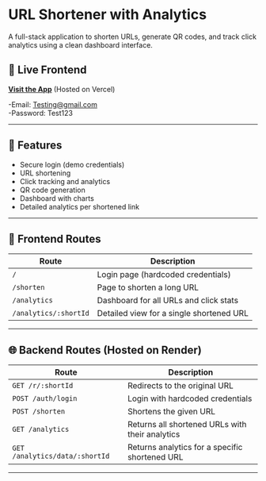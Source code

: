 # URL Shortener with Analytics

A full-stack application to shorten URLs, generate QR codes, and track click analytics using a clean dashboard interface.

## 🔗 Live Frontend

**[Visit the App](https://url-shortener-pink-seven.vercel.app)** (Hosted on Vercel)

-Email: Testing@gmail.com<br>
-Password: Test123

---

## 🚀 Features

- Secure login (demo credentials)
- URL shortening
- Click tracking and analytics
- QR code generation
- Dashboard with charts
- Detailed analytics per shortened link

---

## 📁 Frontend Routes

| Route                     | Description                                             |
|---------------------------|---------------------------------------------------------|
| `/`                       | Login page (hardcoded credentials)                     |
| `/shorten`                | Page to shorten a long URL                             |
| `/analytics`              | Dashboard for all URLs and click stats                 |
| `/analytics/:shortId`     | Detailed view for a single shortened URL               |

---

## 🌐 Backend Routes (Hosted on Render)

| Route                          | Description                                              |
|--------------------------------|----------------------------------------------------------|
| `GET /r/:shortId`              | Redirects to the original URL                           |
| `POST /auth/login`             | Login with hardcoded credentials                        |
| `POST /shorten`                | Shortens the given URL                                  |
| `GET /analytics`               | Returns all shortened URLs with their analytics         |
| `GET /analytics/data/:shortId` | Returns analytics for a specific shortened URL          |

---





